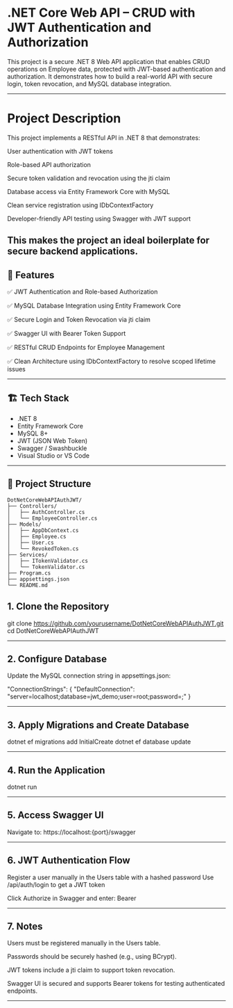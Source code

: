# .NET Core Web API – CRUD with JWT Authentication and Authorization

This project is a secure .NET 8 Web API application that enables CRUD operations on Employee data, protected with JWT-based authentication and authorization. It demonstrates how to build a real-world API with secure login, token revocation, and MySQL database integration.

---
# Project Description

This project implements a RESTful API in .NET 8 that demonstrates:

User authentication with JWT tokens

Role-based API authorization

Secure token validation and revocation using the jti claim

Database access via Entity Framework Core with MySQL

Clean service registration using IDbContextFactory

Developer-friendly API testing using Swagger with JWT support

This makes the project an ideal boilerplate for secure backend applications.
---

## 🔐 Features

✅ JWT Authentication and Role-based Authorization

✅ MySQL Database Integration using Entity Framework Core

✅ Secure Login and Token Revocation via jti claim

✅ Swagger UI with Bearer Token Support

✅ RESTful CRUD Endpoints for Employee Management

✅ Clean Architecture using IDbContextFactory to resolve scoped lifetime issues

---

## 🏗️ Tech Stack

- .NET 8
- Entity Framework Core
- MySQL 8+
- JWT (JSON Web Token)
- Swagger / Swashbuckle
- Visual Studio or VS Code

---

## 📁 Project Structure

```
DotNetCoreWebAPIAuthJWT/
├── Controllers/
│   ├── AuthController.cs
│   └── EmployeeController.cs
├── Models/
│   ├── AppDbContext.cs
│   ├── Employee.cs
│   ├── User.cs
│   └── RevokedToken.cs
├── Services/
│   ├── ITokenValidator.cs
│   └── TokenValidator.cs
├── Program.cs
├── appsettings.json
└── README.md
```

## 1. Clone the Repository

git clone https://github.com/yourusername/DotNetCoreWebAPIAuthJWT.git
cd DotNetCoreWebAPIAuthJWT

---

## 2. Configure Database

Update the MySQL connection string in appsettings.json:

"ConnectionStrings": {
  "DefaultConnection": "server=localhost;database=jwt_demo;user=root;password=;"
}

---

## 3. Apply Migrations and Create Database

dotnet ef migrations add InitialCreate
dotnet ef database update

---

## 4. Run the Application

dotnet run

---


## 5. Access Swagger UI

Navigate to: https://localhost:{port}/swagger

---

## 6. JWT Authentication Flow

Register a user manually in the Users table with a hashed password
Use /api/auth/login to get a JWT token

Click Authorize in Swagger and enter:
Bearer <your-token-here>

---

## 7. Notes

Users must be registered manually in the Users table.

Passwords should be securely hashed (e.g., using BCrypt).

JWT tokens include a jti claim to support token revocation.

Swagger UI is secured and supports Bearer tokens for testing authenticated endpoints.

---
